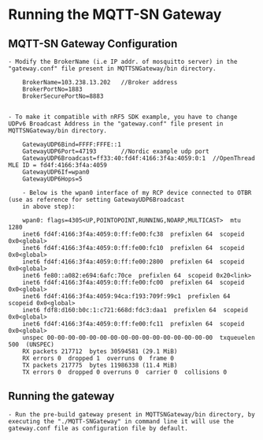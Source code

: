 # Running the MQTT-SN Gateway 


## MQTT-SN Gateway Configuration

	- Modify the BrokerName (i.e IP addr. of mosquitto server) in the "gateway.conf" file present in MQTTSNGateway/bin directory. 
	
		BrokerName=103.238.13.202 	//Broker address
		BrokerPortNo=1883
		BrokerSecurePortNo=8883

		
	- To make it compatible with nRF5 SDK example, you have to change UDPv6 Broadcast Address in the "gateway.conf" file present in MQTTSNGateway/bin directory. 

		GatewayUDP6Bind=FFFF:FFFE::1 
		GatewayUDP6Port=47193		//Nordic example udp port
		GatewayUDP6Broadcast=ff33:40:fd4f:4166:3f4a:4059:0:1  //OpenThread MLE ID = fd4f:4166:3f4a:4059
		GatewayUDP6If=wpan0
		GatewayUDP6Hops=5		
		
		- Below is the wpan0 interface of my RCP device connected to OTBR (use as reference for setting GatewayUDP6Broadcast
		in above step): 
		
		wpan0: flags=4305<UP,POINTOPOINT,RUNNING,NOARP,MULTICAST>  mtu 1280
		inet6 fd4f:4166:3f4a:4059:0:ff:fe00:fc38  prefixlen 64  scopeid 0x0<global>
		inet6 fd4f:4166:3f4a:4059:0:ff:fe00:fc10  prefixlen 64  scopeid 0x0<global>
		inet6 fd4f:4166:3f4a:4059:0:ff:fe00:2800  prefixlen 64  scopeid 0x0<global>
		inet6 fe80::a082:e694:6afc:70ce  prefixlen 64  scopeid 0x20<link>
		inet6 fd4f:4166:3f4a:4059:0:ff:fe00:fc00  prefixlen 64  scopeid 0x0<global>
		inet6 fd4f:4166:3f4a:4059:94ca:f193:709f:99c1  prefixlen 64  scopeid 0x0<global>
		inet6 fdf8:d160:b0c:1:c721:668d:fdc3:daa1  prefixlen 64  scopeid 0x0<global>
		inet6 fd4f:4166:3f4a:4059:0:ff:fe00:fc11  prefixlen 64  scopeid 0x0<global>
		unspec 00-00-00-00-00-00-00-00-00-00-00-00-00-00-00-00  txqueuelen 500  (UNSPEC)
		RX packets 217712  bytes 30594581 (29.1 MiB)
		RX errors 0  dropped 1  overruns 0  frame 0
		TX packets 217775  bytes 11986338 (11.4 MiB)
		TX errors 0  dropped 0 overruns 0  carrier 0  collisions 0

## Running the gateway

	- Run the pre-build gateway present in MQTTSNGateway/bin directory, by executing the "./MQTT-SNGateway" in command line it will use the gateway.conf file as configuration file by default.

